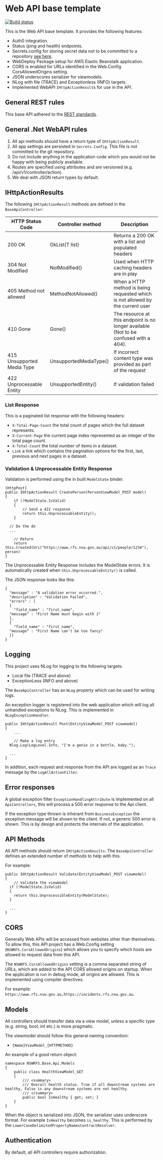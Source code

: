 # Web API base template

[![Build status](https://ci.appveyor.com/api/projects/status/1v6ski9047dcbm0j/branch/develop?svg=true)](https://ci.appveyor.com/project/NSWRuralFireService38646/nswrfs-webapi-core/branch/develop)

This is the Web API base template. It provides the following features:

* Auth0 integration.
* Status (ping and health) endpoints.
* Secrets.config for storing secret data not to be committed to a repository [see here](http://www.mattburkedev.com/keep-your-azure-secrets-safely-out-of-git/).
* WebDeploy Package setup for AWS Elastic Beanstalk application.
* CORS is enabled for URLs identified in the Web.Config CorsAllowedOrigins setting.
* JSON underscores serializer for viewmodels.
* NLog with file (TRACE) and Exceptionless (INFO) targets.
* Implemented WebAPI `IHttpActionResult`s for use in the API.

## General REST rules

This base API adhered to the [REST standards](REST-Rules.md).

## General .Net WebAPI rules

1. All api methods should have a return type of `IHttpActionResult`.
2. All app settings are persisted in `Secrets.Config`. This file is not committed to the git repository.
3. Do not include anything in the application code which you would not be happy with being publicly available.
4. Routes are specified using attributes and are versioned (e.g. /api/v1/controller/action).
5. We deal with JSON return types by default.

## IHttpActionResults 

The following `IHttpActionResult` methods are defined in the `BaseApiController`:

HTTP Status Code | Controller method | Description
-----------------|-------------------|------------
200 OK | OkList<T>(T list) | Returns a 200 OK with a list and populated headers
304 Not Modified | NotModified() | Used when HTTP caching headers are in play
405 Method not allowed | MethodNotAllowed() | When a HTTP method is being requested which is not allowed by the current user
410 Gone | Gone() | The resource at this endpoint is no longer available (Not to be confused with a 404).
415 Unsupported Media Type | UnsupportedMediaType() | If incorrect content type was provided as part of the request
422 Unprocessable Entity | UnsupportedEntity() | If validation failed

### List Response

This is a paginated list response with the following headers:

* `X-Total-Page-Count` the total count of pages which the full dataset represents.
* `X-Current-Page` the current page index represented as an integer of the total page count.
* `X-Total-Count` the total number of items in a dataset.
* `Link` a link which contains the pagniation options for the first, last, previous and next pages in a dataset.

### Validation & Unprocessable Entity Response

Validation is performed using the in built `ModelState` binder.

```
[HttpPost]
public IHttpActionResult CreatePerson(PersonViewModel_POST model)
{
    if (!ModelState.IsValid)
    {
        // Send a 422 response
        return this.UnprocessableEntity();
    }

  // Do the do
  ...

    // Return
    return this.Created(Uri("https://www.rfs.nsw.gov.au/api/v1/people/1234"), person)
}
```

The Unprocessable Entity Response includes the ModelState errors. It is automatically created when `this.UnprocessableEntity()` is called.

The JSON response looks like this:

```
{
  "message" : "A validation error occurred.",
  "description" : "Validation Failed",
  "errors" : [
  {
    "field_name" : "first_name",
  "message" : "First Name must begin with J"
  },
  {
    "field_name" : "first_name",
  "message" : "First Name can't be too fancy"
  }]
}
```

## Logging

This project uses NLog for logging to the following targets:

* Local file (TRACE and above)
* ExceptionLess (INFO and above)

The `BaseApiController` has an `NLog` property which can be used for writing logs.

An exception logger is registered into the web application which will log all unhandled exceptions to NLog. This is implemented in `NLogExceptionHandler`.

```
public IHttpActionResult Post(EntityViewModel_POST viewmodel)
{
    ...

    // Make a log entry
  Nlog.Log(LogLevel.Info, "I'm a genie in a bottle, baby.");

  ...
}
```

In addition, each request and response from the API are logged as an `Trace` message by the `LogAllActionFilter`.

## Error responses

A global exception filter `ExceptionHandlingAttribute` is implemented on all `ApiControllers`, this will process a 500 error response to the Api client.

If the exception type thrown is inherant from `BusinessException` the exception message will be shown to the client. If not, a generic 500 error is shown. This is by design and protects the internals of the application.

## API Methods

All API methods should return `IHttpActionResults`. The `BaseApiController` defines an extended number of methods to help with this.

For example:

```
public IHttpActionResult Validate(EntityViewModel_POST viewmodel)
{
    // Validate the viewmodel
  if (!ModelState.IsValid)
  {
    return this.UnprocessibleEntity(ModelState);
  }

  ...
}
```

## CORS

Generally Web APIs will be accessed from websites other than themselves. To allow this, this API project has a Web.Config setting (`NSWRFS.CorsAllowedOrigins`) which allows you to specify which hosts are allowed to request data from this API.

The `NSWRFS.CorsAllowedOrigins` setting is a comma separated string of URLs, which are added to the API CORS allowed origins on startup. When the application is run in debug mode, all origins are allowed. This is implemented using compiler directives.

For example: `https://www.rfs.nsw.gov.au,https://incidents.rfs.nsw.gov.au`.

## Models

All controllers should transfer data via a view model, unless a specific type (e.g. string, bool, int etc.) is more pragmatic.

The viewmodel should follow this general naming convention:

* `{Name}ViewModel_{HTTPMETHOD}`

An example of a good return object:

```
namespace NSWRFS.Base.Api.Models
{
    public class HealthViewModel_GET
    {
        /// <summary>
        /// Overall health status. True if all downstream systems are healthy, False is any downstream systems are not healthy.
        /// </summary>
        public bool IsHealthy { get; set; }
    }
}
```

When the object is serialized into JSON, the serializer uses underscore format. For example `IsHealthy` becomes `is_healthy`. This is performed by the `LowerCaseDelimitedPropertyNamesContractResolver`.

## Authentication

By default, all API controllers require authorization.
